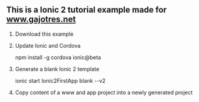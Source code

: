 ## This is a Ionic 2 tutorial example made for www.gajotres.net

1. Download this example

2. Update Ionic and Cordova

    npm install -g cordova ionic@beta

3. Generate a blank Ionic 2 template

    ionic start Ionic2FirstApp blank --v2

4. Copy content of a www and app project into a newly generated project